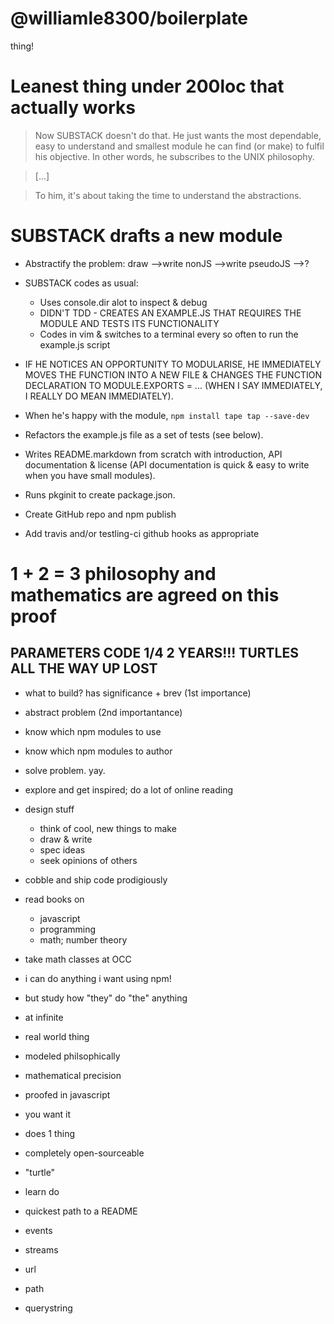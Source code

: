 # @williamle8300/boilerplate

thing!

# Leanest thing under 200loc that actually works

> Now SUBSTACK doesn't do that. He just wants the most dependable, easy to understand and smallest module he can find (or make) to fulfil his objective.
> In other words, he subscribes to the UNIX philosophy.

> [...]

> To him, it's about taking the time to understand the abstractions.

# SUBSTACK drafts a new module

- Abstractify the problem: draw ––>write nonJS ––>write pseudoJS ––>?
- SUBSTACK codes as usual:
  - Uses console.dir alot to inspect & debug
  - DIDN'T TDD - CREATES AN EXAMPLE.JS THAT REQUIRES THE MODULE AND TESTS ITS FUNCTIONALITY
  - Codes in vim & switches to a terminal every so often to run the example.js script
- IF HE NOTICES AN OPPORTUNITY TO MODULARISE, HE IMMEDIATELY MOVES THE FUNCTION INTO A NEW FILE & CHANGES THE FUNCTION DECLARATION TO MODULE.EXPORTS = ... (WHEN I SAY IMMEDIATELY, I REALLY DO MEAN IMMEDIATELY).
- When he's happy with the module, `npm install tape tap --save-dev`
- Refactors the example.js file as a set of tests (see below).
- Writes README.markdown from scratch with introduction, API documentation & license (API documentation is quick & easy to write when you have small modules).

- Runs pkginit to create package.json.
- Create GitHub repo and npm publish
- Add travis and/or testling-ci github hooks as appropriate

# 1 + 2 = 3 philosophy and mathematics are agreed on this proof

## PARAMETERS CODE 1/4 2 YEARS!!! TURTLES ALL THE WAY UP LOST

- what to build? has significance + brev (1st importance)
- abstract problem (2nd importantance)
- know which npm modules to use
- know which npm modules to author
- solve problem. yay.

- explore and get inspired; do a lot of online reading
- design stuff
  -	think of cool, new things to make
  -	draw & write
  -	spec ideas
  -	seek opinions of others
- cobble and ship code prodigiously
- read books on
  -	javascript
  -	programming
  -	math; number theory
- take math classes at OCC

- i can do anything i want using npm!
- but study how "they" do "the" anything
- at infinite

- real world thing
- modeled philsophically
- mathematical precision
- proofed in javascript

- you want it
- does 1 thing
- completely open-sourceable

-  "turtle"
- learn   do

- quickest path to a README

- events
- streams
- url
- path
- querystring